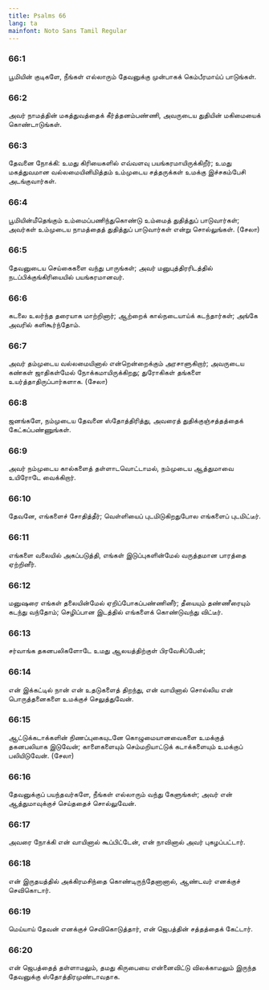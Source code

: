 ```yaml
---
title: Psalms 66
lang: ta
mainfont: Noto Sans Tamil Regular
---
```


###  66:1

பூமியின் குடிகளே, நீங்கள் எல்லாரும் தேவனுக்கு முன்பாகக் கெம்பீரமாய்ப் பாடுங்கள்.

###  66:2

அவர் நாமத்தின் மகத்துவத்தைக் கீர்த்தனம்பண்ணி, அவருடைய துதியின் மகிமையைக் கொண்டாடுங்கள்.

###  66:3

தேவனை நோக்கி: உமது கிரியைகளில் எவ்வளவு பயங்கரமாயிருக்கிறீர்; உமது மகத்துவமான வல்லமையினிமித்தம் உம்முடைய சத்தருக்கள் உமக்கு இச்சகம்பேசி அடங்குவார்கள்.

###  66:4

பூமியின்மீதெங்கும் உம்மைப்பணிந்துகொண்டு உம்மைத் துதித்துப் பாடுவார்கள்; அவர்கள் உம்முடைய நாமத்தைத் துதித்துப் பாடுவார்கள் என்று சொல்லுங்கள். (சேலா)

###  66:5

தேவனுடைய செய்கைகளை வந்து பாருங்கள்; அவர் மனுபுத்திரரிடத்தில் நடப்பிக்குங்கிரியையில் பயங்கரமானவர்.

###  66:6

கடலை உலர்ந்த தரையாக மாற்றினார்; ஆற்றைக் கால்நடையாய்க் கடந்தார்கள்; அங்கே அவரில் களிகூர்ந்தோம்.

###  66:7

அவர் தம்முடைய வல்லமையினால் என்றென்றைக்கும் அரசாளுகிறார்; அவருடைய கண்கள் ஜாதிகள்மேல் நோக்கமாயிருக்கிறது; துரோகிகள் தங்களை உயர்த்தாதிருப்பார்களாக. (சேலா)

###  66:8

ஜனங்களே, நம்முடைய தேவனை ஸ்தோத்திரித்து, அவரைத் துதிக்குஞ்சத்தத்தைக் கேட்கப்பண்ணுங்கள்.

###  66:9

அவர் நம்முடைய கால்களைத் தள்ளாடவொட்டாமல், நம்முடைய ஆத்துமாவை உயிரோடே வைக்கிறார்.

###  66:10

தேவனே, எங்களைச் சோதித்தீர்; வெள்ளியைப் புடமிடுகிறதுபோல எங்களைப் புடமிட்டீர்.

###  66:11

எங்களை வலையில் அகப்படுத்தி, எங்கள் இடுப்புகளின்மேல் வருத்தமான பாரத்தை ஏற்றினீர்.

###  66:12

மனுஷரை எங்கள் தலையின்மேல் ஏறிப்போகப்பண்ணினீர்; தீயையும் தண்ணீரையும் கடந்து வந்தோம்; செழிப்பான இடத்தில் எங்களைக் கொண்டுவந்து விட்டீர்.

###  66:13

சர்வாங்க தகனபலிகளோடே உமது ஆலயத்திற்குள் பிரவேசிப்பேன்;

###  66:14

என் இக்கட்டில் நான் என் உதடுகளைத் திறந்து, என் வாயினால் சொல்லிய என் பொருத்தனைகளை உமக்குச் செலுத்துவேன்.

###  66:15

ஆட்டுக்கடாக்களின் நிணப்புகையுடனே கொழுமையானவைகளை உமக்குத் தகனபலியாக இடுவேன்; காளைகளையும் செம்மறியாட்டுக் கடாக்களையும் உமக்குப் பலியிடுவேன். (சேலா)

###  66:16

தேவனுக்குப் பயந்தவர்களே, நீங்கள் எல்லாரும் வந்து கேளுங்கள்; அவர் என் ஆத்துமாவுக்குச் செய்ததைச் சொல்லுவேன்.

###  66:17

அவரை நோக்கி என் வாயினால் கூப்பிட்டேன், என் நாவினால் அவர் புகழப்பட்டார்.

###  66:18

என் இருதயத்தில் அக்கிரமசிந்தை கொண்டிருந்தேனானால், ஆண்டவர் எனக்குச் செவிகொடார்.

###  66:19

மெய்யாய் தேவன் எனக்குச் செவிகொடுத்தார், என் ஜெபத்தின் சத்தத்தைக் கேட்டார்.

###  66:20

என் ஜெபத்தைத் தள்ளாமலும், தமது கிருபையை என்னைவிட்டு விலக்காமலும் இருந்த தேவனுக்கு ஸ்தோத்திரமுண்டாவதாக.


